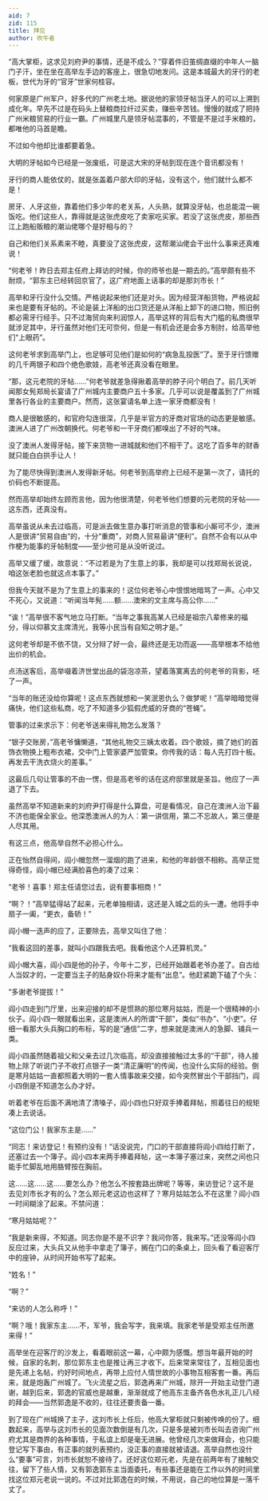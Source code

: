 ```yaml
---
aid: 7
zid: 115
title: 拜见
author: 吹牛者
---
```


“高大掌柜，这求见刘府尹的事情，还是不成么？”穿着件旧茧绸直缀的中年人一脑门子汗，坐在坐在高举左手边的客座上，很急切地发问。这是本城最大的牙行的老板，世代为牙的“官牙”世家何桂容。

何家原是广州军户，好多代的广州老土地。据说他的家领牙帖当牙人的可以上溯到成化年。早先不过是在码头上替粮商拉纤过买卖，赚些辛苦钱。慢慢的就成了把持广州米粮贸易的行业一霸。广州城里凡是领牙帖混事的，不管是不是过手米粮的，都唯他的马首是瞻。

不过如今他却比谁都要着急。

大明的牙帖如今已经是一张废纸，可是这大宋的牙帖到现在连个音讯都没有！

牙行的商人能依仗的，就是张盖着户部大印的牙帖，没有这个，他们就什么都不是！

房牙、人牙这些，靠着他们多少年的老关系，人头熟，就算没牙帖，也总能混一碗饭吃。他们这些人，靠得就是这张虎皮吃了卖家吃买家。若没了这张虎皮，那些西江上跑船贩粮的潮汕佬哪个是好相与的？

自己和他们关系素来不睦，真要没了这张虎皮，这帮潮汕佬会干出什么事来还真难说！

“何老爷！昨日去郑主任府上拜访的时候，你的师爷也是一期去的。”高举颇有些不耐烦，“郭东主已经转回京官了，这广府地面上话事的却是那刘市长！”

高举和牙行没什么交情。严格说起来他们还是对头。因为经营洋船货物，严格说起来也是要有牙帖的。不论是装上洋船的出口货还是从洋船上卸下的进口物，照旧例都必需牙行经手。只不过海贸向来利润惊人，高举这样的背后有大门槛的私商很早就涉足其中，牙行虽然对他们无可奈何，但是一有机会还是会多方制肘，给高举他们“上眼药”。

这何老爷求到高举门上，也足够可见他们是如何的“病急乱投医”了。至于牙行馈赠的几千两银子和四个绝色歌妓，高老爷还真没看在眼里。

“那，这元老院的牙帖……”何老爷就差急得揪着高举的脖子问个明白了。前几天听闻那女髡郑局长宴请了广州城内主要商户五十多家。几乎可以说是覆盖到了广州城里各行各业的主要商户。然而，这张宴请名单上连一家牙商都没有！

商人是很敏感的，和官府勾连很深，几乎是半官方的牙商对官场的动态更是敏感。澳洲人进了广州改朝换代。何老爷和一干牙商们都嗅出了不好的气味。

没了澳洲人发得牙帖，接下来货物一进城就和他们不相干了。这吃了百多年的财香就只能白白拱手让人！

为了能尽快得到澳洲人发得新牙帖。何老爷到高举府上已经不是第一次了，请托的价码也不断提高。

然而高举却始终左顾而言他，因为他很清楚，何老爷他们想要的元老院的牙帖――这东西，还真没有。

高举虽说从未去过临高，可是派去做生意办事打听消息的管事和小厮可不少，澳洲人是很讲“贸易自由”的，十分“重商”，对商人贸易最讲“便利”。自然不会有以从中作梗为能事的牙帖制度――至少他可是从没听说过。

高举又缓了缓，故意说：“不过若是为了生意上的事，我却是可以找郑局长说说，咱这张老脸也就这点本事了。”

但我今天就不是为了生意上的事来的！这位何老爷心中恨恨地暗骂了一声。心中又不死心，又说道：“听闻当年髡……额……澳宋的文主席与高公你……”

“诶！”高举很不客气地立马打断。“当年之事我高某人已经是祖宗八辈修来的福分，得以仰慕文主席清光，我等小民当有自知之明才是。”

这何老爷却是不依不饶，又分辩了好一会，最终还是无功而返――高举根本不给他出价的机会。

点汤送客后，高举啜着济世堂出品的袋泡凉茶，望着落寞离去的何老爷的背影，呸了一声。

“当年的账还没给你算呢！这点东西就想和一笑泯恩仇么？做梦呢！”高举暗暗觉得痛快，他们这些私商，吃了不知道多少狐假虎威的牙商的“苍蝇”。

管事的过来求示下：何老爷送来得礼物怎么发落？

“银子交账房，”高老爷慵懒道，“其他礼物交三姨太收着。四个歌妓，摘了她们的首饰衣物换上粗布衣裙，交中门上管家婆严加管束。你传我的话：每人先打四十板。再发去干洗衣烧火的差事。”

这最后几句让管事的不由一愣，但是高老爷的话在这府邸里就是圣旨。他应了一声退了下去。

虽然高举不知道新来的刘府尹打得是什么算盘，可是看情况，自己在澳洲人治下最不济也能保全家业。他深悉澳洲人的为人：第一讲信用，第二不忘故人，第三便是人尽其用。

有这三点，他高举自然不必担心什么。

正在怡然自得间，阎小帽忽然一溜烟的跑了进来，和他的年龄很不相称。高举正觉得奇怪，阎小帽已经满脸喜色的凑了过来：

“老爷！喜事！郑主任请您过去，说有要事相商！”

“啊？！”高举猛得站了起来，元老单独相请，这还是入城之后的头一遭。他将手中扇子一阖，“更衣，备轿！”

阎小帽一迭声的应了，正要除去，高举又叫住了他：

“我看这回的差事，就叫小四跟我去吧。我看他这个人还算机灵。”

阎小帽大喜，阎小四是他的孙子，今年十二岁，已经开始跟着老爷办差了。自古给人当奴才的，一定要当主子的贴身奴仆将来才能有“出息”。他赶紧跪下磕了个头：

“多谢老爷提拔！”

阎小四走到门厅里，出来迎接的却不是惯熟的那位寒月姑姑，而是一个很精神的小伙子。阎小四一眼就看出来，这是澳洲人的所谓“干部”，类似“书办”、“小吏”。仔细一看那大头兵胸口的布标，写的是“通信”二字，想来就是澳洲人的急脚、铺兵一类。

阎小四虽然随着祖父和父亲去过几次临高，却没直接接触过太多的“干部”，待人接物上除了听说门子不收打点银子一类“清正廉明”的传闻，也没什么实际的经验。倒是寒月姑姑一直都照着大明的一套人情事故来交接，如今突然冒出个干部挡门，阎小四倒是不知道怎么办才好。

听着老爷在后面不满地清了清嗓子，阎小四也只好双手捧着拜帖，照着往日的规矩凑上去说话。

“这位门公！我家东主是……”

“同志！来访登记！有预约没有！”话没说完，门口的干部直接将阎小四给打断了，还塞过去一个簿子。阎小四本来两手捧着拜帖，这一本簿子塞过来，突然之间也只能手忙脚乱地用胳臂按在胸前。

这……这……这……要怎么办？他怎么不按套路出牌呢？等等，来访登记？这不是去见刘市长才有的么？怎么郑元老这边也这样了？寒月姑姑怎么不在这里？阎小四一时间糊涂了起来。不禁问道：

“寒月姑姑呢？”

“我是新来得，不知道。同志你是不是不识字？我问你答，我来写。”还没等阎小四反应过来，大头兵又从他手中拿走了簿子，搁在门口的条桌上，回头看了看迎客厅中的座钟，从时间开始书写了起来。

“姓名！”

“啊？”

“来访的人怎么称呼！”

“啊？哦！我家东主……不，军爷，我会写字，我来填。我家老爷是受郑主任所邀来得！”

高举坐在迎客厅的沙发上，看着眼前这一幕，心中颇为感慨。想当年最开始的时候，自家的名刺，那位郭东主也是推让再三才收下。后来常来常往了，互相见面也是先递上名帖，约好时间地点，再带上应付人情世故的小事物互相客套一番。再后来，就是炮轰广州城了。飞火流星之后，郭逸再来广州城，除开一开始主动登门道谢，越到后来，郭逸的官威也是越重，渐渐就成了他高东主备齐各色水礼正儿八经的拜会――当然郭逸是不收的，往往还要责备一番。

到了现在广州城换了主子，这刘市长上任后，他高大掌柜就只剩被传唤的份了。细数起来，高举与这刘市长的见面次数倒是有几次，只是多是被刘市长叫去咨询广州府尤其是商界的各种事情，于私谊上却是毫无进展。他曾经几次来做拜会，也只能登记写下事由，有正事的就列表预约，没正事的直接就被请退。高举自然也没什么“要事”可言，刘市长就恕不接待了。还好这位郑元老，先是在前两年有了接触交往，留下了些人情，又有郭逸郭东主当面委托，有些事还是能在工作以外的时间里找这位郑元老说一说的。不过对比郭逸在的时候，不用说，自己的地位算是一落千丈了。
